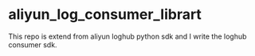 # aliyun_log_consumer_librart

This repo is extend from aliyun loghub python sdk and I write the loghub consumer sdk.
